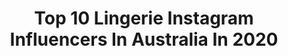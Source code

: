 ---
title: Top 10 Lingerie Instagram Influencers In Australia In 2020
description: >-
  Find top lingerie Instagram influencers in Australia in 2020. Most popular hashtags: #lingerie #stockings #portrait #selfcare.
platform: Instagram
profiles:
  - username: "mrs_lady_luxe"
    fullname: >-
      𝗢𝗳𝗳𝗶𝗰𝗶𝗮𝗹 𝗔𝗰𝗰𝗼𝘂𝗻𝘁
    location: "Australia"
    followers: 45517
    engagement: 314
    commentsToLikes: 0.086169
    id: ck6u6mmnwghkb0j7196ldlqhx
    verified: false
    hashtags: "#animalprint, #prettyinwhite"
  - username: "clairemoretti"
    fullname: >-
      Claire Moretti
    location: "Australia"
    followers: 60732
    engagement: 186
    commentsToLikes: 0.037940
    id: ck6ubq92pb2f00j71oav3sion
    verified: false
    hashtags: "#brandambassador, #feels, #babesuniverse, #clairemoretti"
  - username: "mylingerieaddiction"
    fullname: >-
      MyLingerieAddiction
    location: "Australia"
    followers: 73582
    engagement: 152
    commentsToLikes: 0.037378
    id: ck0w50hx71b7z0i196bj50sqg
    verified: false
    hashtags: "#blue, #recycle, #jiggyboatparty, #australiandesigner"
  - username: "jaimienicole"
    fullname: >-
      JAIMIE NICOLE 💘
    location: "Australia"
    followers: 21102
    engagement: 227
    commentsToLikes: 0.049159
    id: ck0w50jgc1bf90i19hhqp8c0l
    verified: false
    hashtags: "#bodypositivity, #curvygirl, #marchbaby, #legtattoos"
  - username: "curvecreation"
    fullname: >-
      Missi
    location: "Australia"
    followers: 66206
    engagement: 114
    commentsToLikes: 0.018808
    id: ck0vzqmwtafbt0i19g043a7ty
    verified: false
    hashtags: ""
  - username: "elishajanesxx"
    fullname: >-
      🌌💫Elisha Jane 💫🌌
    location: "Australia"
    followers: 58571
    engagement: 191
    commentsToLikes: 0.010895
    id: ck6ucqbhsh0160j7173xaufdl
    verified: false
    hashtags: "#punny, #sorrynotsorry, #bhfyp, #orderin"
  - username: "tempest.hurricane"
    fullname: >-
      Tempest Hurricane
    location: "Australia"
    followers: 33719
    engagement: 308
    commentsToLikes: 0.017352
    id: ck5zn3277norg0i14ywo44uvx
    verified: false
    hashtags: "#australianbushfires, #nicoathome, #howdy, #climateemergency"
  - username: "ainomarianne"
    fullname: >-
      Aino Vierimaa
    location: "Australia"
    followers: 16043
    engagement: 1044
    commentsToLikes: 0.082785
    id: ck14ig906f8xu0i190o948h4l
    verified: false
    hashtags: "#gym, #pinksunset, #workout, #tentsauna"
  - username: "model_over50"
    fullname: >-
      Donna Anna
    location: "Australia"
    followers: 32847
    engagement: 762
    commentsToLikes: 0.052948
    id: ck8tctjty0mgv0j78fjqn2tyd
    verified: false
    hashtags: "#plantbasedcoach, #whenthisisover, #athome, #50pluswomenrock"
  - username: "itsvakoo"
    fullname: >-
      Vakoo 💗
    location: "Australia"
    followers: 36167
    engagement: 670
    commentsToLikes: 0.107955
    id: ck0tte0j22bv40i19kgbqebf2
    verified: false
    hashtags: "#shoeplug, #blackmodelslay, #africanmodels, #loungeunderwear"
---